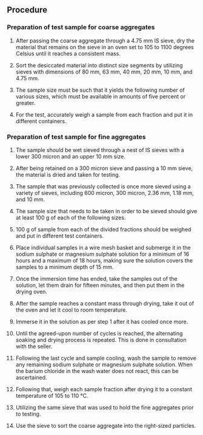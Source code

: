 ## Procedure

### Preparation of test sample for coarse aggregates 

1. After passing the coarse aggregate through a 4.75 mm IS sieve, dry the material that remains on the sieve in an oven set to 105 to 1100 degrees Celsius until it reaches a consistent mass. 

2. Sort the desiccated material into distinct size segments by utilizing sieves with dimensions of 80 mm, 63 mm, 40 mm, 20 mm, 10 mm, and 4.75 mm. 

3. The sample size must be such that it yields the following number of various sizes, which must be available in amounts of five percent or greater. 

4. For the test, accurately weigh a sample from each fraction and put it in different containers. 

### Preparation of test sample for fine aggregates  

1. The sample should be wet sieved through a nest of IS sieves with a lower 300 micron and an upper 10 mm size. 

2. After being retained on a 300 micron sieve and passing a 10 mm sieve, the material is dried and taken for testing. 

3. The sample that was previously collected is once more sieved using a variety of sieves, including 600 micron, 300 micron, 2.36 mm, 1.18 mm, and 10 mm. 

4. The sample size that needs to be taken in order to be sieved should give at least 100 g of each of the following sizes. 

5. 100 g of sample from each of the divided fractions should be weighed and put in different test containers.


1. Place individual samples in a wire mesh basket and submerge it in the sodium sulphate or magnesium sulphate solution for a minimum of 16 hours and a maximum of 18 hours, making sure the solution covers the samples to a minimum depth of 15 mm. 

2. Once the immersion time has ended, take the samples out of the solution, let them drain for fifteen minutes, and then put them in the drying oven. 

3. After the sample reaches a constant mass through drying, take it out of the oven and let it cool to room temperature. 

4. Immerse it in the solution as per step 1 after it has cooled once more. 

5. Until the agreed-upon number of cycles is reached, the alternating soaking and drying process is repeated. This is done in consultation with the seller. 

6. Following the last cycle and sample cooling, wash the sample to remove any remaining sodium sulphate or magnesium sulphate solution. When the barium chloride in the wash water does not react, this can be ascertained. 

7. Following that, weigh each sample fraction after drying it to a constant temperature of 105 to 110  °C. 

8. Utilizing the same sieve that was used to hold the fine aggregates prior to testing. 

9. Use the sieve to sort the coarse aggregate into the right-sized particles. 